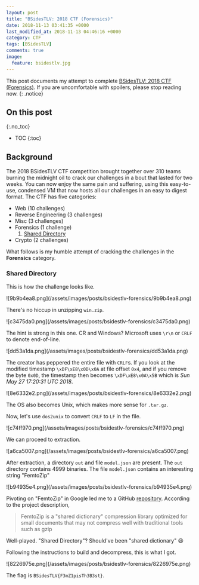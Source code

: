 ```yaml
---
layout: post
title: "BSidesTLV: 2018 CTF (Forensics)"
date: 2018-11-13 03:41:35 +0000
last_modified_at: 2018-11-13 04:46:16 +0000
category: CTF
tags: [BSidesTLV]
comments: true
image:
  feature: bsidestlv.jpg
---
```


This post documents my attempt to complete [BSidesTLV: 2018 CTF (Forensics)](https://www.vulnhub.com/entry/bsidestlv-2018-ctf,250/). If you are uncomfortable with spoilers, please stop reading now.
{: .notice}

<!--more-->

## On this post 
{:.no_toc} 

* TOC 
{:toc}

## Background

The 2018 BSidesTLV CTF competition brought together over 310 teams burning the midnight oil to crack our challenges in a bout that lasted for two weeks. You can now enjoy the same pain and suffering, using this easy-to-use, condensed VM that now hosts all our challenges in an easy to digest format. The CTF has five categories:

+ Web (10 challenges)
+ Reverse Engineering (3 challenges)
+ Misc (3 challenges)
+ Forensics (1 challenge)
  1. <a href="#{{ 'Shared Directory' | downcase | replace: ' ', '-'}}">Shared Directory</a>
+ Crypto (2 challenges)

What follows is my humble attempt of cracking the challenges in the **Forensics** category.

### Shared Directory

This is how the challenge looks like.

<a class="image-popup">
![9b9b4ea8.png](/assets/images/posts/bsidestlv-forensics/9b9b4ea8.png)
</a>

There's no hiccup in unzipping `win.zip`.

<a class="image-popup">
![c3475da0.png](/assets/images/posts/bsidestlv-forensics/c3475da0.png)
</a>

The hint is strong in this one. CR and Windows? Microsoft uses `\r\n` or `CRLF` to denote end-of-line.

<a class="image-popup">
![dd53a1da.png](/assets/images/posts/bsidestlv-forensics/dd53a1da.png)
</a>

The creator has peppered the entire file with `CRLF`s. If you look at the modified timestamp `\xDF\xE8\x0D\x0A` at file offset `0x4`, and if you remove the byte `0x0D`, the timestamp then becomes `\xDF\xE8\x0A\x5B` which is _Sun May 27 17:20:31 UTC 2018_.

<a class="image-popup">
![8e6332e2.png](/assets/images/posts/bsidestlv-forensics/8e6332e2.png)
</a>

The OS also becomes Unix, which makes more sense for `.tar.gz`.

Now, let's use `dos2unix` to convert `CRLF` to `LF` in the file.

<a class="image-popup">
![c74ff970.png](/assets/images/posts/bsidestlv-forensics/c74ff970.png)
</a>

We can proceed to extraction.

<a class="image-popup">
![a6ca5007.png](/assets/images/posts/bsidestlv-forensics/a6ca5007.png)
</a>

After extraction, a directory `out` and file `model.json` are present. The `out` directory contains 4999 binaries. The file `model.json` contains an interesting string "FemtoZip"

<a class="image-popup">
![b94935e4.png](/assets/images/posts/bsidestlv-forensics/b94935e4.png)
</a>

Pivoting on "FemtoZip" in Google led me to a GitHub [repository](https://github.com/gtoubassi/femtozip). According to the project description,

> FemtoZip is a "shared dictionary" compression library optimized for small documents that may not compress well with traditional tools such as gzip

Well-played. "Shared Directory"? Should've been "shared dictionary" :laughing:

Following the instructions to build and decompress, this is what I got.

<a class="image-popup">
![8226975e.png](/assets/images/posts/bsidestlv-forensics/8226975e.png)
</a>

The flag is `BSidesTLV{F3mZ1pisTh3B3st}`.
